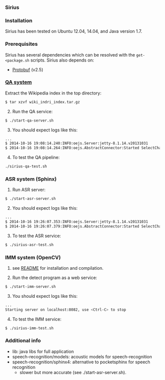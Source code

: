 ### Sirius

### Installation

Sirius has been tested on Ubuntu 12.04, 14.04, and Java version 1.7.

### Prerequisites

Sirius has several dependencies which can be resolved with the
`get-<package.sh` scripts. Sirius also depends on:

- [Protobuf](https://code.google.com/p/protobuf) (v2.5)

### [QA system](question-answer)

Extract the Wikipedia index in the top directory:
```bash
$ tar xzvf wiki_indri_index.tar.gz
```
2) Run the QA service:
```bash
$ ./start-qa-server.sh
```
3) You should expect logs like this:  
```bash
...
$ 2014-10-16 19:08:14.240:INFO:oejs.Server:jetty-8.1.14.v20131031
$ 2014-10-16 19:08:14.264:INFO:oejs.AbstractConnector:Started SelectChannelConnector@0.0.0.0:8080
```
4) To test the QA pipeline:
```bash
./sirius-qa-test.sh
```

### ASR system (Sphinx)

1) Run ASR server:
```bash
$ ./start-asr-server.sh
```
2) You should expect logs like this:
```bash
...
$ 2014-10-16 19:26:07.353:INFO:oejs.Server:jetty-8.1.14.v20131031
$ 2014-10-16 19:26:07.379:INFO:oejs.AbstractConnector:Started SelectChannelConnector@0.0.0.0:8081
```
3) To test the ASR service:
```bash
$ ./sirius-asr-test.sh
```

### IMM system (OpenCV)

1) see [README](image-matching) for installation and compilation.

2) Run the detect program as a web service:
```bash
$ ./start-imm-server.sh
```
3) You should expect logs like this:
```bash
...
Starting server on localhost:8082, use <Ctrl-C> to stop
```
4) To test the IMM service:
```bash
$ ./sirius-imm-test.sh
```
### Additional info

- lib: java libs for full application
- speech-recognition/models: acoustic models for speech-recognition
- speech-recognition/sphinx4: alternative to pocketsphinx for speech recognition
    - slower but more accurate (see ./start-asr-server.sh).
